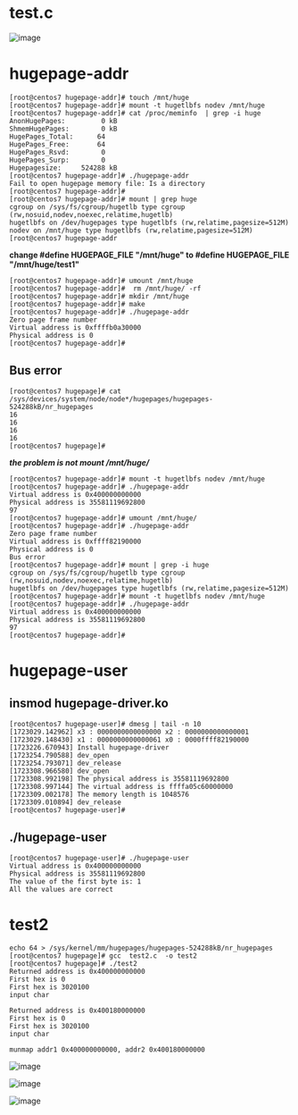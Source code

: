 
# test.c

![image](https://github.com/magnate3/linux-riscv-dev/blob/main/exercises/users/huagepage/pic.png)

#  hugepage-addr 
```
[root@centos7 hugepage-addr]# touch /mnt/huge
[root@centos7 hugepage-addr]# mount -t hugetlbfs nodev /mnt/huge
[root@centos7 hugepage-addr]# cat /proc/meminfo  | grep -i huge
AnonHugePages:         0 kB
ShmemHugePages:        0 kB
HugePages_Total:      64
HugePages_Free:       64
HugePages_Rsvd:        0
HugePages_Surp:        0
Hugepagesize:     524288 kB
[root@centos7 hugepage-addr]# ./hugepage-addr 
Fail to open hugepage memory file: Is a directory
[root@centos7 hugepage-addr]# 
[root@centos7 hugepage-addr]# mount | grep huge
cgroup on /sys/fs/cgroup/hugetlb type cgroup (rw,nosuid,nodev,noexec,relatime,hugetlb)
hugetlbfs on /dev/hugepages type hugetlbfs (rw,relatime,pagesize=512M)
nodev on /mnt/huge type hugetlbfs (rw,relatime,pagesize=512M)
[root@centos7 hugepage-addr
```

**change #define HUGEPAGE_FILE "/mnt/huge"  to #define HUGEPAGE_FILE "/mnt/huge/test1"**

```
[root@centos7 hugepage-addr]# umount /mnt/huge
[root@centos7 hugepage-addr]#  rm /mnt/huge/ -rf
[root@centos7 hugepage-addr]# mkdir /mnt/huge
[root@centos7 hugepage-addr]# make
[root@centos7 hugepage-addr]# ./hugepage-addr 
Zero page frame number
Virtual address is 0xffffb0a30000
Physical address is 0
[root@centos7 hugepage-addr]# 
```


##   Bus error

```
[root@centos7 hugepage]# cat  /sys/devices/system/node/node*/hugepages/hugepages-524288kB/nr_hugepages
16
16
16
16
[root@centos7 hugepage]# 
```
***the problem is not mount /mnt/huge/***
```
[root@centos7 hugepage-addr]# mount -t hugetlbfs nodev /mnt/huge
[root@centos7 hugepage-addr]# ./hugepage-addr 
Virtual address is 0x400000000000
Physical address is 35581119692800
97
[root@centos7 hugepage-addr]# umount /mnt/huge/
[root@centos7 hugepage-addr]# ./hugepage-addr 
Zero page frame number
Virtual address is 0xffff82190000
Physical address is 0
Bus error
[root@centos7 hugepage-addr]# mount | grep -i huge
cgroup on /sys/fs/cgroup/hugetlb type cgroup (rw,nosuid,nodev,noexec,relatime,hugetlb)
hugetlbfs on /dev/hugepages type hugetlbfs (rw,relatime,pagesize=512M)
[root@centos7 hugepage-addr]# mount -t hugetlbfs nodev /mnt/huge
[root@centos7 hugepage-addr]# ./hugepage-addr 
Virtual address is 0x400000000000
Physical address is 35581119692800
97
[root@centos7 hugepage-addr]# 
```

# hugepage-user

## insmod  hugepage-driver.ko 

```
[root@centos7 hugepage-user]# dmesg | tail -n 10
[1723029.142962] x3 : 0000000000000000 x2 : 0000000000000001 
[1723029.148430] x1 : 0000000000000061 x0 : 0000ffff82190000 
[1723226.670943] Install hugepage-driver
[1723254.790588] dev_open
[1723254.793071] dev_release
[1723308.966580] dev_open
[1723308.992198] The physical address is 35581119692800
[1723308.997144] The virtual address is ffffa05c60000000
[1723309.002178] The memory length is 1048576
[1723309.010894] dev_release
[root@centos7 hugepage-user]# 
```
## ./hugepage-user 
```
[root@centos7 hugepage-user]# ./hugepage-user 
Virtual address is 0x400000000000
Physical address is 35581119692800
The value of the first byte is: 1
All the values are correct
```

# test2

```
echo 64 > /sys/kernel/mm/hugepages/hugepages-524288kB/nr_hugepages
[root@centos7 hugepage]# gcc  test2.c  -o test2
[root@centos7 hugepage]# ./test2
Returned address is 0x400000000000
First hex is 0
First hex is 3020100
input char 

Returned address is 0x400180000000
First hex is 0
First hex is 3020100
input char 

munmap addr1 0x400000000000, addr2 0x400180000000
```
![image](https://github.com/magnate3/linux-riscv-dev/blob/main/exercises/users/huagepage/fault1.png)

![image](https://github.com/magnate3/linux-riscv-dev/blob/main/exercises/users/huagepage/fault2.png)

![image](https://github.com/magnate3/linux-riscv-dev/blob/main/exercises/users/huagepage/fault3.png)